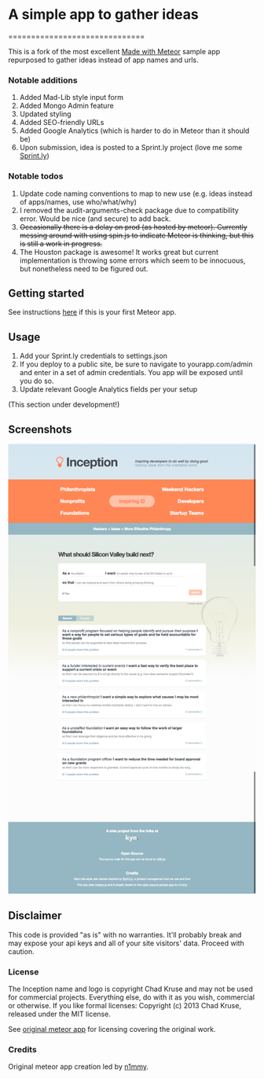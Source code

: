 # A simple app to gather ideas
==============================

This is a fork of the most excellent [Made with Meteor](https://github.com/meteor/madewith) sample app repurposed to gather ideas instead of app names and urls.

### Notable additions
1. Added Mad-Lib style input form
3. Added Mongo Admin feature
4. Updated styling
5. Added SEO-friendly URLs
6. Added Google Analytics (which is harder to do in Meteor than it should be)
7. Upon submission, idea is posted to a Sprint.ly project (love me some [Sprint.ly](https://www.sprint.ly))

### Notable todos
1.  Update code naming conventions to map to new use (e.g. ideas instead of apps/names, use who/what/why)
2.  I removed the audit-arguments-check package due to compatibility error. Would be nice (and secure) to add back.
3.  ~~Occasionally there is a delay on prod (as hosted by meteor). Currently messing around with using spin.js to indicate Meteor is thinking, but this is still a work in progress.~~
4.  The Houston package is awesome! It works great but current implementation is throwing some errors which seem to be innocuous, but nonetheless need to be figured out.


## Getting started
See instructions [here](https://github.com/chadokruse/meteor-coming-soon-email-capture#getting-started) if this is your first Meteor app.

## Usage

1. Add your Sprint.ly credentials to settings.json
2. If you deploy to a public site, be sure to navigate to yourapp.com/admin and enter in a set of admin credentials. You app will be exposed until you do so.
3. Update relevant Google Analytics fields per your setup

(This section under development!)


## Screenshots

![Landing Page](https://github.com/chadokruse/inception/raw/master/public/screenshot1.png)

## Disclaimer

This code is provided "as is" with no warranties. It'll probably break and may expose your api keys and all of your site visitors' data. Proceed with caution.

### License

The Inception name and logo is copyright Chad Kruse and may not be used for commercial projects. Everything else, do with it as you wish, commercial or otherwise. If you like formal licenses: Copyright (c) 2013 Chad Kruse, released under the MIT license.

See [original meteor app](https://github.com/meteor/madewith) for licensing covering the original work.

### Credits

Original meteor app creation led by [n1mmy](https://github.com/n1mmy).
